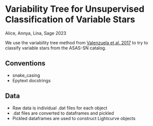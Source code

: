 # Variability Tree for Unsupervised Classification of Variable Stars
Alice, Annya, Lina, Sage 2023

We use the variability tree method from [Valenzuela et al. 2017](https://academic.oup.com/mnras/article/474/3/3259/4622975?login=false) to try to classify variable stars from the ASAS-SN catalog. 

## Conventions
* snake_casing
* Epytext docstrings
## Data
* Raw data is individual .dat files for each object
* .dat files are converted to dataframes and pickled
* Pickled dataframes are used to construct Lightcurve objects